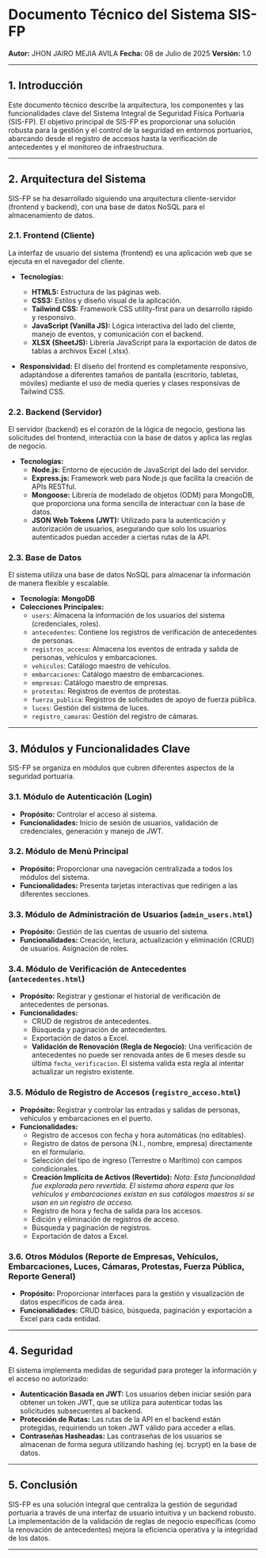 # Documento Técnico del Sistema SIS-FP

**Autor:** JHON JAIRO MEJIA AVILA
**Fecha:** 08 de Julio de 2025
**Versión:** 1.0

---

## 1. Introducción

Este documento técnico describe la arquitectura, los componentes y las funcionalidades clave del Sistema Integral de Seguridad Física Portuaria (SIS-FP). El objetivo principal de SIS-FP es proporcionar una solución robusta para la gestión y el control de la seguridad en entornos portuarios, abarcando desde el registro de accesos hasta la verificación de antecedentes y el monitoreo de infraestructura.

---

## 2. Arquitectura del Sistema

SIS-FP se ha desarrollado siguiendo una arquitectura cliente-servidor (frontend y backend), con una base de datos NoSQL para el almacenamiento de datos.

### 2.1. Frontend (Cliente)

La interfaz de usuario del sistema (frontend) es una aplicación web que se ejecuta en el navegador del cliente.

* **Tecnologías:**
    * **HTML5:** Estructura de las páginas web.
    * **CSS3:** Estilos y diseño visual de la aplicación.
    * **Tailwind CSS:** Framework CSS utility-first para un desarrollo rápido y responsivo.
    * **JavaScript (Vanilla JS):** Lógica interactiva del lado del cliente, manejo de eventos, y comunicación con el backend.
    * **XLSX (SheetJS):** Librería JavaScript para la exportación de datos de tablas a archivos Excel (.xlsx).

* **Responsividad:** El diseño del frontend es completamente responsivo, adaptándose a diferentes tamaños de pantalla (escritorio, tabletas, móviles) mediante el uso de media queries y clases responsivas de Tailwind CSS.

### 2.2. Backend (Servidor)

El servidor (backend) es el corazón de la lógica de negocio, gestiona las solicitudes del frontend, interactúa con la base de datos y aplica las reglas de negocio.

* **Tecnologías:**
    * **Node.js:** Entorno de ejecución de JavaScript del lado del servidor.
    * **Express.js:** Framework web para Node.js que facilita la creación de APIs RESTful.
    * **Mongoose:** Librería de modelado de objetos (ODM) para MongoDB, que proporciona una forma sencilla de interactuar con la base de datos.
    * **JSON Web Tokens (JWT):** Utilizado para la autenticación y autorización de usuarios, asegurando que solo los usuarios autenticados puedan acceder a ciertas rutas de la API.

### 2.3. Base de Datos

El sistema utiliza una base de datos NoSQL para almacenar la información de manera flexible y escalable.

* **Tecnología:** **MongoDB**
* **Colecciones Principales:**
    * `users`: Almacena la información de los usuarios del sistema (credenciales, roles).
    * `antecedentes`: Contiene los registros de verificación de antecedentes de personas.
    * `registros_acceso`: Almacena los eventos de entrada y salida de personas, vehículos y embarcaciones.
    * `vehiculos`: Catálogo maestro de vehículos.
    * `embarcaciones`: Catálogo maestro de embarcaciones.
    * `empresas`: Catálogo maestro de empresas.
    * `protestas`: Registros de eventos de protestas.
    * `fuerza_publica`: Registros de solicitudes de apoyo de fuerza pública.
    * `luces`: Gestión del sistema de luces.
    * `registro_camaras`: Gestión del registro de cámaras.

---

## 3. Módulos y Funcionalidades Clave

SIS-FP se organiza en módulos que cubren diferentes aspectos de la seguridad portuaria.

### 3.1. Módulo de Autenticación (Login)

* **Propósito:** Controlar el acceso al sistema.
* **Funcionalidades:** Inicio de sesión de usuarios, validación de credenciales, generación y manejo de JWT.

### 3.2. Módulo de Menú Principal

* **Propósito:** Proporcionar una navegación centralizada a todos los módulos del sistema.
* **Funcionalidades:** Presenta tarjetas interactivas que redirigen a las diferentes secciones.

### 3.3. Módulo de Administración de Usuarios (`admin_users.html`)

* **Propósito:** Gestión de las cuentas de usuario del sistema.
* **Funcionalidades:** Creación, lectura, actualización y eliminación (CRUD) de usuarios. Asignación de roles.

### 3.4. Módulo de Verificación de Antecedentes (`antecedentes.html`)

* **Propósito:** Registrar y gestionar el historial de verificación de antecedentes de personas.
* **Funcionalidades:**
    * CRUD de registros de antecedentes.
    * Búsqueda y paginación de antecedentes.
    * Exportación de datos a Excel.
    * **Validación de Renovación (Regla de Negocio):** Una verificación de antecedentes no puede ser renovada antes de 6 meses desde su última `fecha_verificacion`. El sistema valida esta regla al intentar actualizar un registro existente.

### 3.5. Módulo de Registro de Accesos (`registro_acceso.html`)

* **Propósito:** Registrar y controlar las entradas y salidas de personas, vehículos y embarcaciones en el puerto.
* **Funcionalidades:**
    * Registro de accesos con fecha y hora automáticas (no editables).
    * Registro de datos de persona (N.I., nombre, empresa) directamente en el formulario.
    * Selección del tipo de ingreso (Terrestre o Marítimo) con campos condicionales.
    * **Creación Implícita de Activos (Revertido):** *Nota: Esta funcionalidad fue explorada pero revertida. El sistema ahora espera que los vehículos y embarcaciones existan en sus catálogos maestros si se usan en un registro de acceso.*
    * Registro de hora y fecha de salida para los accesos.
    * Edición y eliminación de registros de acceso.
    * Búsqueda y paginación de registros.
    * Exportación de datos a Excel.

### 3.6. Otros Módulos (Reporte de Empresas, Vehículos, Embarcaciones, Luces, Cámaras, Protestas, Fuerza Pública, Reporte General)

* **Propósito:** Proporcionar interfaces para la gestión y visualización de datos específicos de cada área.
* **Funcionalidades:** CRUD básico, búsqueda, paginación y exportación a Excel para cada entidad.

---

## 4. Seguridad

El sistema implementa medidas de seguridad para proteger la información y el acceso no autorizado:

* **Autenticación Basada en JWT:** Los usuarios deben iniciar sesión para obtener un token JWT, que se utiliza para autenticar todas las solicitudes subsecuentes al backend.
* **Protección de Rutas:** Las rutas de la API en el backend están protegidas, requiriendo un token JWT válido para acceder a ellas.
* **Contraseñas Hasheadas:** Las contraseñas de los usuarios se almacenan de forma segura utilizando hashing (ej. bcrypt) en la base de datos.

---

## 5. Conclusión

SIS-FP es una solución integral que centraliza la gestión de seguridad portuaria a través de una interfaz de usuario intuitiva y un backend robusto. La implementación de la validación de reglas de negocio específicas (como la renovación de antecedentes) mejora la eficiencia operativa y la integridad de los datos.

---